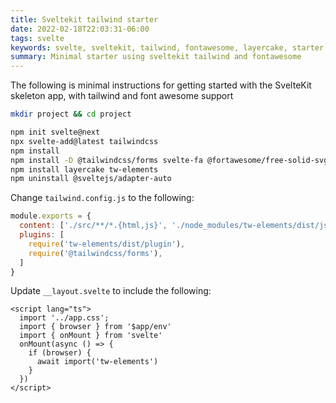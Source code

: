 ```yaml
---
title: Sveltekit tailwind starter
date: 2022-02-18T22:03:31-06:00
tags: svelte
keywords: svelte, sveltekit, tailwind, fontawesome, layercake, starter
summary: Minimal starter using sveltekit tailwind and fontawesome
---
```


The following is minimal instructions for getting started with the SvelteKit skeleton app, with tailwind and font awesome support

```bash
mkdir project && cd project

npm init svelte@next
npx svelte-add@latest tailwindcss
npm install
npm install -D @tailwindcss/forms svelte-fa @fortawesome/free-solid-svg-icons@5.15.4 @fortawesome/free-regular-svg-icons@5.15.4 @fortawesome/free-brands-svg-icons@5.15.4 @sveltejs/adapter-static@next
npm install layercake tw-elements
npm uninstall @sveltejs/adapter-auto
```

Change `tailwind.config.js` to the following:

```js
module.exports = {
  content: ['./src/**/*.{html,js}', './node_modules/tw-elements/dist/js/**/*.js'],
  plugins: [
    require('tw-elements/dist/plugin'),
    require('@tailwindcss/forms'),
  ]
}
```

Update `__layout.svelte` to include the following:


```svelte
<script lang="ts">
  import '../app.css';
  import { browser } from '$app/env'
  import { onMount } from 'svelte'
  onMount(async () => {
    if (browser) {
      await import('tw-elements')
    }
  })
</script>
```
